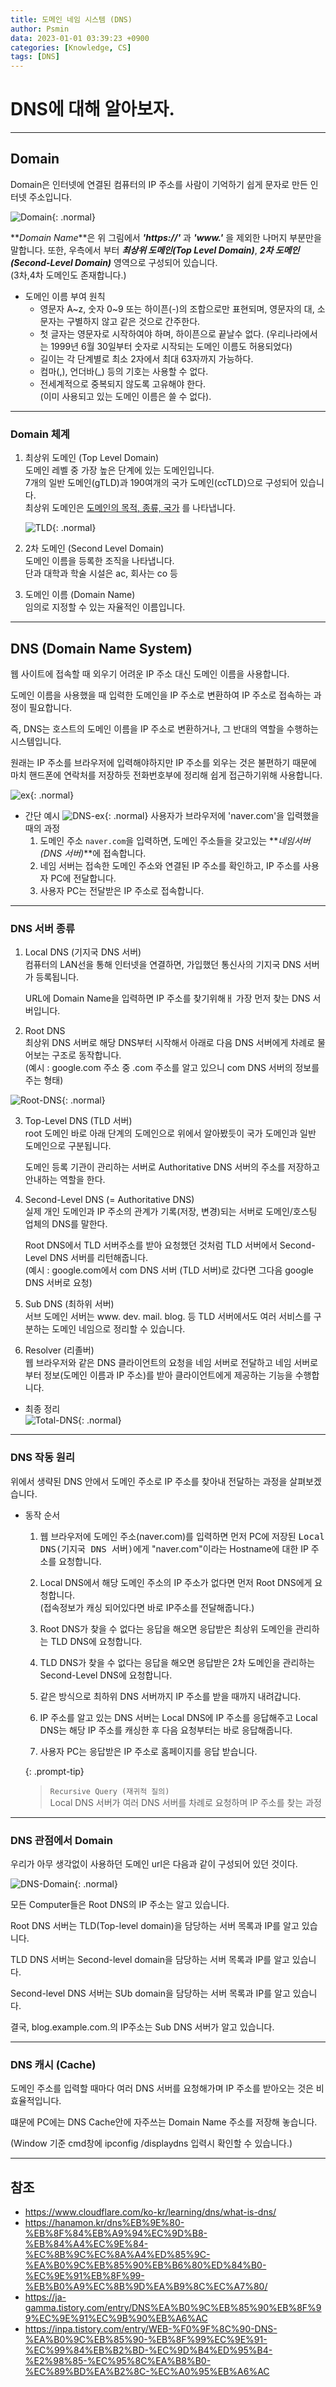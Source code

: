```yaml
---
title: 도메인 네임 시스템 (DNS)
author: Psmin
data: 2023-01-01 03:39:23 +0900
categories: [Knowledge, CS]
tags: [DNS]
---
```


# DNS에 대해 알아보자.

---

## Domain

Domain은 인터넷에 연결된 컴퓨터의 IP 주소를 사람이 기억하기 쉽게 문자로 만든 인터넷 주소입니다.

![Domain](/assets/img/domain-01.jpg){: .normal}

**_Domain Name_**은 위 그림에서 **_'https://'_** 과 **_'www.'_** 을 제외한 나머지 부분만을 말합니다.
또한, 우측에서 부터 **_최상위 도메인(Top Level Domain)_**, **_2차 도메인(Second-Level Domain)_** 영역으로 구성되어 있습니다.  
(3차,4차 도메인도 존재합니다.)

- 도메인 이름 부여 원칙
  - 영문자 A~z, 숫자 0~9 또는 하이픈(-)의 조합으로만 표현되며, 영문자의 대, 소문자는 구별하지 않고 같은 것으로 간주한다.
  - 첫 글자는 영문자로 시작하여야 하며, 하이픈으로 끝날수 없다.
    (우리나라에서는 1999년 6월 30일부터 숫자로 시작되는 도메인 이름도 허용되었다)
  - 길이는 각 단계별로 최소 2자에서 최대 63자까지 가능하다.
  - 컴마(,), 언더바(\_) 등의 기호는 사용할 수 없다.
  - 전세계적으로 중복되지 않도록 고유해야 한다.  
    (이미 사용되고 있는 도메인 이름은 쓸 수 없다).

---

### Domain 체계

1. 최상위 도메인 (Top Level Domain)  
   도메인 레벨 중 가장 높은 단계에 있는 도메인입니다.  
   7개의 일반 도메인(gTLD)과 190여개의 국가 도메인(ccTLD)으로 구성되어 있습니다.  
   최상위 도메인은 <u>도메인의 목적, 종류, 국가</u> 를 나타냅니다.

   ![TLD](/assets/img/tld.png){: .normal}

2. 2차 도메인 (Second Level Domain)  
   도메인 이름을 등록한 조직을 나타냅니다.  
   단과 대학과 학술 시설은 ac, 회사는 co 등

3. 도메인 이름 (Domain Name)  
   임의로 지정할 수 있는 자율적인 이름입니다.

---

## DNS (Domain Name System)

웹 사이트에 접속할 때 외우기 어려운 IP 주소 대신 도메인 이름을 사용합니다.

도메인 이름을 사용했을 때 입력한 도메인을 IP 주소로 변환하여 IP 주소로 접속하는 과정이 필요합니다.

즉, DNS는 호스트의 도메인 이름을 IP 주소로 변환하거나, 그 반대의 역할을 수행하는 시스템입니다.

원래는 IP 주소를 브라우저에 입력해야하지만 IP 주소를 외우는 것은 불편하기 때문에 마치 핸드폰에 연락처를 저장하듯 전화번호부에 정리해 쉽게 접근하기위해 사용합니다.

![ex](/assets/img/domain-ex.png){: .normal}

- 간단 예시
  ![DNS-ex](/assets/img/dns-ex.png){: .normal}
  사용자가 브라우저에 'naver.com'을 입력했을 때의 과정
  1. 도메인 주소 `naver.com`을 입력하면, 도메인 주소들을 갖고있는 **_네임서버(DNS 서버)_**에 접속합니다.
  2. 네임 서버는 접속한 도메인 주소와 연결된 IP 주소를 확인하고, IP 주소를 사용자 PC에 전달합니다.
  3. 사용자 PC는 전달받은 IP 주소로 접속합니다.

---

### DNS 서버 종류

1. Local DNS (기지국 DNS 서버)  
   컴퓨터의 LAN선을 통해 인터넷을 연결하면, 가입했던 통신사의 기지국 DNS 서버가 등록됩니다.

   URL에 Domain Name을 입력하면 IP 주소를 찾기위해ㅐ 가장 먼저 찾는 DNS 서버입니다.

2. Root DNS  
   최상위 DNS 서버로 해당 DNS부터 시작해서 아래로 다음 DNS 서버에게 차례로 물어보는 구조로 동작합니다.  
   (예시 : google.com 주소 중 .com 주소를 알고 있으니 com DNS 서버의 정보를 주는 형태)

![Root-DNS](/assets/img/root-dns.png){: .normal}

3. Top-Level DNS (TLD 서버)  
   root 도메인 바로 아래 단계의 도메인으로 위에서 알아봤듯이 국가 도메인과 일반 도메인으로 구분됩니다.

   도메인 등록 기관이 관리하는 서버로 Authoritative DNS 서버의 주소를 저장하고 안내하는 역할을 한다.

4. Second-Level DNS (= Authoritative DNS)  
   실제 개인 도메인과 IP 주소의 관계가 기록(저장, 변경)되는 서버로 도메인/호스팅 업체의 DNS를 말한다.

   Root DNS에서 TLD 서버주소를 받아 요청했던 것처럼 TLD 서버에서 Second-Level DNS 서버를 리턴해줍니다.  
   (예시 : google.com에서 com DNS 서버 (TLD 서버)로 갔다면 그다음 google DNS 서버로 요청)

5. Sub DNS (최하위 서버)  
   서브 도메인 서버는 www. dev. mail. blog. 등 TLD 서버에서도 여러 서비스를 구분하는 도메인 네임으로 정리할 수 있습니다.

6. Resolver (리졸버)  
   웹 브라우저와 같은 DNS 클라이언트의 요청을 네임 서버로 전달하고 네임 서버로부터 정보(도메인 이름과 IP 주소)를 받아 클라이언트에게 제공하는 기능을 수행합니다.

- 최종 정리  
  ![Total-DNS](/assets/img/total-dns.png){: .normal}

---

### DNS 작동 원리

위에서 생략된 DNS 안에서 도메인 주소로 IP 주소를 찾아내 전달하는 과정을 살펴보겠습니다.

- 동작 순서

  1. 웹 브라우저에 도메인 주소(naver.com)를 입력하면 먼저 PC에 저장된 <kbd>Local DNS(기지국 DNS 서버)</kbd>에게 "naver.com"이라는 Hostname에 대한 IP 주소를 요청합니다.

  2. Local DNS에서 해당 도메인 주소의 IP 주소가 없다면 먼저 Root DNS에게 요청합니다.  
     (접속정보가 캐싱 되어있다면 바로 IP주소를 전달해줍니다.)

  3. Root DNS가 찾을 수 없다는 응답을 해오면 응답받은 최상위 도메인을 관리하는 TLD DNS에 요청합니다.

  4. TLD DNS가 찾을 수 없다는 응답을 해오면 응답받은 2차 도메인을 관리하는 Second-Level DNS에 요청합니다.

  5. 같은 방식으로 최하위 DNS 서버까지 IP 주소를 받을 때까지 내려갑니다.

  6. IP 주소를 알고 있는 DNS 서버는 Local DNS에 IP 주소를 응답해주고 Local DNS는 해당 IP 주소를 캐싱한 후 다음 요청부터는 바로 응답해줍니다.

  7. 사용자 PC는 응답받은 IP 주소로 홈페이지를 응답 받습니다.

  {: .prompt-tip}

  > `Recursive Query (재귀적 질의)`  
  >  Local DNS 서버가 여러 DNS 서버를 차례로 요청하며 IP 주소를 찾는 과정

---

### DNS 관점에서 Domain

우리가 아무 생각없이 사용하던 도메인 url은 다음과 같이 구성되어 있던 것이다.

![DNS-Domain](/assets/img/dns-domain.png){: .normal}

모든 Computer들은 Root DNS의 IP 주소는 알고 있습니다.

Root DNS 서버는 TLD(Top-level domain)을 담당하는 서버 목록과 IP를 알고 있습니다.

TLD DNS 서버는 Second-level domain을 담당하는 서버 목록과 IP를 알고 있습니다.

Second-level DNS 서버는 SUb domain을 담당하는 서버 목록과 IP를 알고 있습니다.

결국, blog.example.com.의 IP주소는 Sub DNS 서버가 알고 있습니다.

---

### DNS 캐시 (Cache)

도메인 주소를 입력할 때마다 여러 DNS 서버를 요청해가며 IP 주소를 받아오는 것은 비효율적입니다.

떄문에 PC에는 DNS Cache안에 자주쓰는 Domain Name 주소를 저장해 놓습니다.

(Window 기준 cmd창에 ipconfig /displaydns 입력시 확인할 수 있습니다.)

---

## 참조

- <https://www.cloudflare.com/ko-kr/learning/dns/what-is-dns/>
- <https://hanamon.kr/dns%EB%9E%80-%EB%8F%84%EB%A9%94%EC%9D%B8-%EB%84%A4%EC%9E%84-%EC%8B%9C%EC%8A%A4%ED%85%9C-%EA%B0%9C%EB%85%90%EB%B6%80%ED%84%B0-%EC%9E%91%EB%8F%99-%EB%B0%A9%EC%8B%9D%EA%B9%8C%EC%A7%80/>
- <https://ja-gamma.tistory.com/entry/DNS%EA%B0%9C%EB%85%90%EB%8F%99%EC%9E%91%EC%9B%90%EB%A6%AC>
- <https://inpa.tistory.com/entry/WEB-%F0%9F%8C%90-DNS-%EA%B0%9C%EB%85%90-%EB%8F%99%EC%9E%91-%EC%99%84%EB%B2%BD-%EC%9D%B4%ED%95%B4-%E2%98%85-%EC%95%8C%EA%B8%B0-%EC%89%BD%EA%B2%8C-%EC%A0%95%EB%A6%AC>
